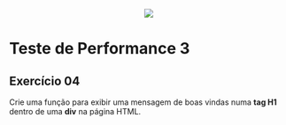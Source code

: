 <p align="center">
    <img src="https://www.infnet.edu.br/infnet/wp-content/themes/infnet.homepage//assets/img/LogoInfnetRodape.png"/>
</p>

# Teste de Performance 3

## Exercício 04

Crie uma função para exibir uma mensagem de boas vindas numa **tag H1** dentro de uma **div** na página HTML.
